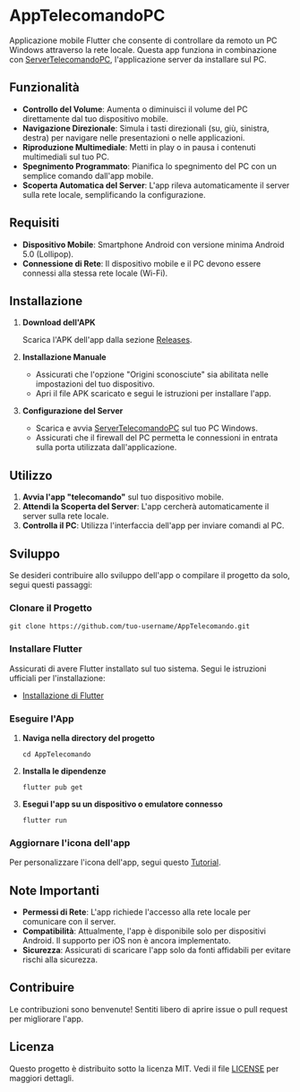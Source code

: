 # AppTelecomandoPC

Applicazione mobile Flutter che consente di controllare da remoto un PC Windows attraverso la rete locale. Questa app funziona in combinazione con [ServerTelecomandoPC](https://github.com/riccardo-florio/PCPC), l'applicazione server da installare sul PC.

## Funzionalità

- **Controllo del Volume**: Aumenta o diminuisci il volume del PC direttamente dal tuo dispositivo mobile.
- **Navigazione Direzionale**: Simula i tasti direzionali (su, giù, sinistra, destra) per navigare nelle presentazioni o nelle applicazioni.
- **Riproduzione Multimediale**: Metti in play o in pausa i contenuti multimediali sul tuo PC.
- **Spegnimento Programmato**: Pianifica lo spegnimento del PC con un semplice comando dall'app mobile.
- **Scoperta Automatica del Server**: L'app rileva automaticamente il server sulla rete locale, semplificando la configurazione.

## Requisiti

- **Dispositivo Mobile**: Smartphone Android con versione minima Android 5.0 (Lollipop).
- **Connessione di Rete**: Il dispositivo mobile e il PC devono essere connessi alla stessa rete locale (Wi-Fi).

## Installazione

1. **Download dell'APK**

   Scarica l'APK dell'app dalla sezione [Releases](https://github.com/riccardo-florio/AppTelecomandoPC/releases).

2. **Installazione Manuale**

   - Assicurati che l'opzione "Origini sconosciute" sia abilitata nelle impostazioni del tuo dispositivo.
   - Apri il file APK scaricato e segui le istruzioni per installare l'app.

3. **Configurazione del Server**

   - Scarica e avvia [ServerTelecomandoPC](https://github.com/riccardo-florio/ServerTelecomandoPC/releases) sul tuo PC Windows.
   - Assicurati che il firewall del PC permetta le connessioni in entrata sulla porta utilizzata dall'applicazione.

## Utilizzo

1. **Avvia l'app "telecomando"** sul tuo dispositivo mobile.
2. **Attendi la Scoperta del Server**: L'app cercherà automaticamente il server sulla rete locale.
3. **Controlla il PC**: Utilizza l'interfaccia dell'app per inviare comandi al PC.

## Sviluppo

Se desideri contribuire allo sviluppo dell'app o compilare il progetto da solo, segui questi passaggi:

### Clonare il Progetto

```shell
git clone https://github.com/tuo-username/AppTelecomando.git
```

### Installare Flutter

Assicurati di avere Flutter installato sul tuo sistema. Segui le istruzioni ufficiali per l'installazione:

- [Installazione di Flutter](https://docs.flutter.dev/get-started/install)

### Eseguire l'App

1. **Naviga nella directory del progetto**

   ```shell
   cd AppTelecomando
   ```

2. **Installa le dipendenze**

   ```shell
   flutter pub get
   ```

3. **Esegui l'app su un dispositivo o emulatore connesso**

   ```shell
   flutter run
   ```

### Aggiornare l'icona dell'app

Per personalizzare l'icona dell'app, segui questo [Tutorial](https://www.youtube.com/watch?v=oRBWPm7nCV0).

## Note Importanti

- **Permessi di Rete**: L'app richiede l'accesso alla rete locale per comunicare con il server.
- **Compatibilità**: Attualmente, l'app è disponibile solo per dispositivi Android. Il supporto per iOS non è ancora implementato.
- **Sicurezza**: Assicurati di scaricare l'app solo da fonti affidabili per evitare rischi alla sicurezza.

## Contribuire

Le contribuzioni sono benvenute! Sentiti libero di aprire issue o pull request per migliorare l'app.

## Licenza

Questo progetto è distribuito sotto la licenza MIT. Vedi il file [LICENSE](LICENSE) per maggiori dettagli.
